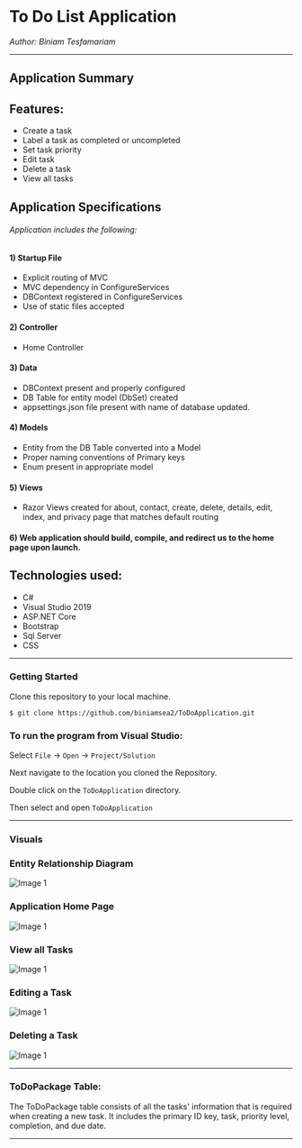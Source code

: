 # To Do List Application
*Author: Biniam Tesfamariam*

----

## Application Summary

## Features:  
-  Create a task  
-  Label a task as completed or uncompleted  
-  Set task priority  
-  Edit task
-  Delete a task  
-  View all tasks  

## Application Specifications
###### Application includes the following:  

#### 1) Startup File  
- Explicit routing of MVC  
- MVC dependency in ConfigureServices  
- DBContext registered in ConfigureServices  
- Use of static files accepted  
#### 2) Controller  
- Home Controller  
#### 3) Data  
- DBContext present and properly configured  
- DB Table for entity model (DbSet<Lists>) created    
- appsettings.json file present with name of database updated.  
#### 4) Models  
- Entity from the DB Table converted into a Model  
- Proper naming conventions of Primary keys  
- Enum present in appropriate model  
#### 5) Views  
- Razor Views created for about, contact, create, delete, details, edit, index, and privacy page that matches default routing   
#### 6) Web application should build, compile, and redirect us to the home page upon launch.  

## Technologies used:  
- C#  
- Visual Studio 2019  
- ASP.NET Core  
- Bootstrap
- Sql Server
- CSS
---

### Getting Started
Clone this repository to your local machine.

```
$ git clone https://github.com/biniamsea2/ToDoApplication.git
```

### To run the program from Visual Studio:
Select ```File``` -> ```Open``` -> ```Project/Solution```

Next navigate to the location you cloned the Repository.

Double click on the ```ToDoApplication``` directory.

Then select and open ```ToDoApplication```

---

### Visuals

### Entity Relationship Diagram
![Image 1]()
### Application Home Page
![Image 1]()
### View all Tasks  
![Image 1]()
### Editing a Task
![Image 1]()
### Deleting a Task
![Image 1]()

---
### ToDoPackage Table:  
The ToDoPackage table consists of all the tasks' information that is required when creating a new task. It includes the primary ID key, task, priority level, completion, and due date. 

------------------------------
